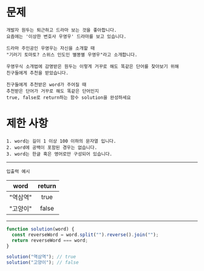 # 문제

```
개발자 원두는 퇴근하고 드라마 보는 것을 좋아합니다.
요즘에는 '이상한 변호사 우영우' 드라마를 보고 있습니다.

드라마 주인공인 우영우는 자신을 소개할 때
"기러기 토마토? 스위스 인도인 별똥별 우영우"라고 소개합니다.

우영우식 소개법에 감명받은 원두는 이렇게 거꾸로 해도 똑같은 단어를 찾아보기 위해
친구들에게 추천을 받았습니다.

친구들에게 추천받은 word가 주어질 때
추천받은 단어가 거꾸로 해도 똑같은 단어인지
true, false로 return하는 함수 solution을 완성하세요
```

# 제한 사항

```
1. word는 길이 1 이상 100 이하의 문자열 입니다.
2. word에 공백이 포함된 경우는 없습니다.
3. word는 한글 혹은 영어로만 구성되어 있습니다.
```

---

`입출력 예시`

|   word   | return |
| :------: | :----: |
| "역삼역" |  true  |
| "고양이" | false  |

---

```js
function solution(word) {
  const reverseWord = word.split("").reverse().join("");
  return reverseWord === word;
}

solution("역삼역"); // true
solution("고양이"); // false
```
